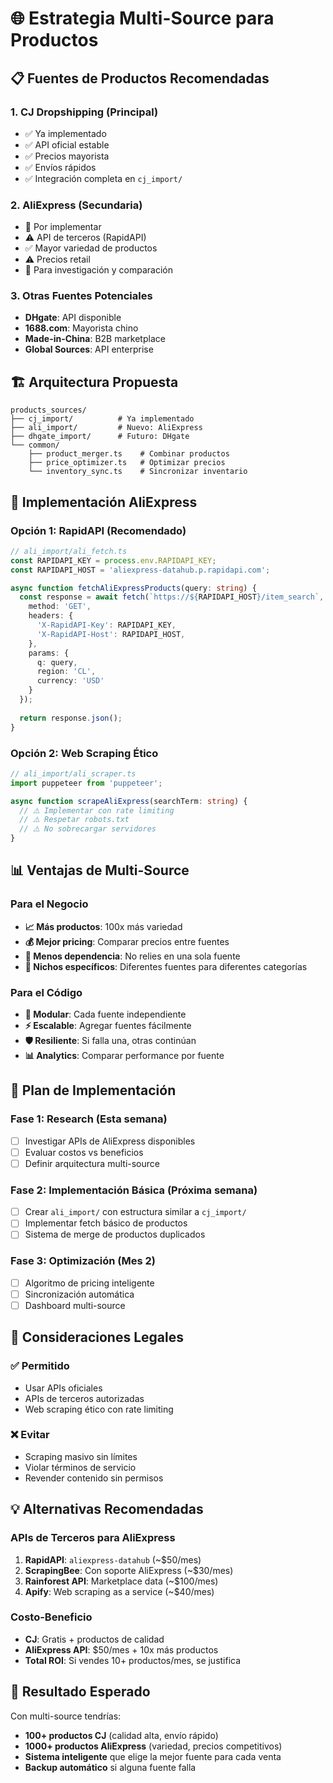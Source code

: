# 🌐 Estrategia Multi-Source para Productos

## 📋 Fuentes de Productos Recomendadas

### 1. **CJ Dropshipping (Principal)**
- ✅ Ya implementado
- ✅ API oficial estable
- ✅ Precios mayorista
- ✅ Envíos rápidos
- ✅ Integración completa en `cj_import/`

### 2. **AliExpress (Secundaria)**
- 🔄 Por implementar
- ⚠️ API de terceros (RapidAPI)
- ✅ Mayor variedad de productos
- ⚠️ Precios retail
- 🎯 Para investigación y comparación

### 3. **Otras Fuentes Potenciales**
- **DHgate**: API disponible
- **1688.com**: Mayorista chino
- **Made-in-China**: B2B marketplace
- **Global Sources**: API enterprise

## 🏗️ Arquitectura Propuesta

```
products_sources/
├── cj_import/          # Ya implementado
├── ali_import/         # Nuevo: AliExpress
├── dhgate_import/      # Futuro: DHgate
└── common/
    ├── product_merger.ts    # Combinar productos
    ├── price_optimizer.ts   # Optimizar precios
    └── inventory_sync.ts    # Sincronizar inventario
```

## 🔧 Implementación AliExpress

### Opción 1: RapidAPI (Recomendado)
```typescript
// ali_import/ali_fetch.ts
const RAPIDAPI_KEY = process.env.RAPIDAPI_KEY;
const RAPIDAPI_HOST = 'aliexpress-datahub.p.rapidapi.com';

async function fetchAliExpressProducts(query: string) {
  const response = await fetch(`https://${RAPIDAPI_HOST}/item_search`, {
    method: 'GET',
    headers: {
      'X-RapidAPI-Key': RAPIDAPI_KEY,
      'X-RapidAPI-Host': RAPIDAPI_HOST,
    },
    params: {
      q: query,
      region: 'CL',
      currency: 'USD'
    }
  });
  
  return response.json();
}
```

### Opción 2: Web Scraping Ético
```typescript
// ali_import/ali_scraper.ts
import puppeteer from 'puppeteer';

async function scrapeAliExpress(searchTerm: string) {
  // ⚠️ Implementar con rate limiting
  // ⚠️ Respetar robots.txt
  // ⚠️ No sobrecargar servidores
}
```

## 📊 Ventajas de Multi-Source

### Para el Negocio
- **📈 Más productos**: 100x más variedad
- **💰 Mejor pricing**: Comparar precios entre fuentes
- **🚀 Menos dependencia**: No relies en una sola fuente
- **🎯 Nichos específicos**: Diferentes fuentes para diferentes categorías

### Para el Código
- **🔧 Modular**: Cada fuente independiente
- **⚡ Escalable**: Agregar fuentes fácilmente
- **🛡️ Resiliente**: Si falla una, otras continúan
- **📊 Analytics**: Comparar performance por fuente

## 🎯 Plan de Implementación

### Fase 1: Research (Esta semana)
- [ ] Investigar APIs de AliExpress disponibles
- [ ] Evaluar costos vs beneficios
- [ ] Definir arquitectura multi-source

### Fase 2: Implementación Básica (Próxima semana)
- [ ] Crear `ali_import/` con estructura similar a `cj_import/`
- [ ] Implementar fetch básico de productos
- [ ] Sistema de merge de productos duplicados

### Fase 3: Optimización (Mes 2)
- [ ] Algoritmo de pricing inteligente
- [ ] Sincronización automática
- [ ] Dashboard multi-source

## 🚨 Consideraciones Legales

### ✅ Permitido
- Usar APIs oficiales
- APIs de terceros autorizadas
- Web scraping ético con rate limiting

### ❌ Evitar
- Scraping masivo sin límites
- Violar términos de servicio
- Revender contenido sin permisos

## 💡 Alternativas Recomendadas

### APIs de Terceros para AliExpress
1. **RapidAPI**: `aliexpress-datahub` (~$50/mes)
2. **ScrapingBee**: Con soporte AliExpress (~$30/mes)
3. **Rainforest API**: Marketplace data (~$100/mes)
4. **Apify**: Web scraping as a service (~$40/mes)

### Costo-Beneficio
- **CJ**: Gratis + productos de calidad
- **AliExpress API**: $50/mes + 10x más productos
- **Total ROI**: Si vendes 10+ productos/mes, se justifica

## 🎊 Resultado Esperado

Con multi-source tendrías:
- **100+ productos CJ** (calidad alta, envío rápido)
- **1000+ productos AliExpress** (variedad, precios competitivos)
- **Sistema inteligente** que elige la mejor fuente para cada venta
- **Backup automático** si alguna fuente falla